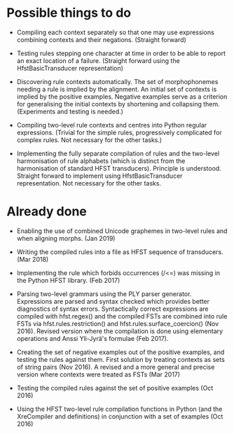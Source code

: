 Possible things to do
=====================

- Compiling each context separately so that one may use expressions combining contexts and their negations. (Straight forward)

- Testing rules stepping one character at time in order to be able to report an exact location of a failure. (Straight forward using the HfstBasicTransducer representation)

- Discovering rule contexts automatically. The set of morphophonemes needing a rule is implied by the alignment. An initial set of contexts is implied by the positive examples. Negative examples serve as a criterion for generalising the initial contexts by shortening and collapsing them. (Experiments and testing is needed.)

- Compiling two-level rule contexts and centres into Python regular expressions. (Trivial for the simple rules, progressively complicated for complex rules.  Not necessary for the other tasks.)

- Implementing the fully separate compilation of rules and the two-level harmonisation of rule alphabets (which is distinct from the harmonisation of standard HFST transducers). Principle is understood. Straight forward to implement using HfstBasicTransducer representation. Not necessary for the other tasks.

Already done
============

- Enabling the use of combined Unicode graphemes in two-level rules and when aligning morphs. (Jan 2019)

- Writing the compiled rules into a file as HFST sequence of transducers. (Mar 2018)

- Implementing the rule which forbids occurrences (/<=) was missing in the Python HFST library. (Feb 2017)

- Parsing two-level grammars using the PLY parser generator. Expressions are parsed and syntax checked which provides better diagnostics of syntax errors. Syntactically correct expressions are compiled with hfst.regex() and the compiled FSTs are combined into rule FSTs via hfst.rules.restriction() and hfst.rules.surface_coercion() (Nov 2016).  Revised version where the compilation is done using elementary operations and Anssi Yli-Jyrä's formulae (Feb 2017).

- Creating the set of negative examples out of the positive examples, and testing the rules against them.  First solution by treating contexts as sets of string pairs (Nov 2016). A revised and a more general and precise version where contexts were treated as FSTs (Mar 2017)

- Testing the compiled rules against the set of positive examples (Oct 2016)

- Using the HFST two-level rule compilation functions in Python (and the XreCompiler and definitions) in conjunction with a set of examples (Oct 2016)

